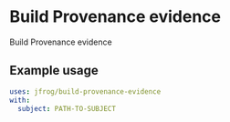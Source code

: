# Build Provenance evidence

Build Provenance evidence

## Example usage

```yaml
uses: jfrog/build-provenance-evidence
with:
  subject: PATH-TO-SUBJECT
```
